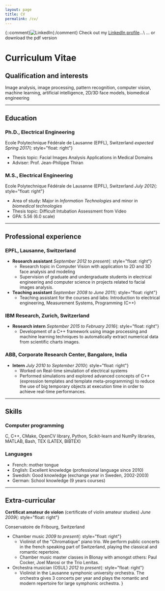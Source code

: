 ```yaml
---
layout: page
title: CV
permalink: /cv/
---
```


{::comment}![LinkedIn]({{site.url}}/resources/images/Logo-2C-21px-R.png){:/comment}
<a href="https://www.linkedin.com/in/gcuendet"><i class="fa fa-linkedin-square fa-3x"></i></a>
Check out my [LinkedIn profile](https://ch.linkedin.com/in/gcuendet)...\\
... or download the pdf version
<a href="{{site.url}}/resources/docs/gcuendet_cv.pdf"><i class="fa fa-file-pdf-o fa-3x"></i></a>


# Curriculum Vitae

## Qualification and interests
Image analysis, image processing, pattern recognition, computer vision, machine learning, artificial intelligence, 2D/3D face models, biomedical engineering

---

## <i class="fa fa-mortar-board"></i> Education

### Ph.D., Electrical Engineering
Ecole Polytechnique Fédérale de Lausanne (EPFL), Switzerland _expected Spring 2017_{: style="float: right"}

- Thesis topic: Facial Images Analysis Applications in Medical Domains
- Adviser: Prof. Jean-Philippe Thiran

### M.S., Electrical Engineering
Ecole Polytechnique Fédérale de Lausanne (EPFL), Switzerland _July 2012_{: style="float: right"}

- Area of study: Major in _Information Technologies_ and minor in _biomedical technologies_
- Thesis topic: Difficult Intubation Assessment from Video
- GPA: 5.56 (6.0 scale)

---

## <i class="fa fa-wrench"></i> Professional experience

### EPFL, Lausanne, Switzerland
- **Research assistant** _September 2012 to present_{: style="float: right"}
	+ Research topic in Computer Vision with application to 2D and 3D face analysis and modeling
	+ Supervision of graduate and undergraduate students in electrical engineering and computer science in projects related to facial images analysis.
- **Teaching assistant** _September 2008 to June 2011_{: style="float: right"}
	+ Teaching assistant for the courses and labs: Introduction to electrical engineering, Measurement Systems, Programming (C++)

### IBM Research, Zurich, Switzerland
- **Research intern** _September 2015 to February 2016_{: style="float: right"}
	+ Development of a C++ framework using image processing and machine learning techniques to automatically extract numerical data from scientific charts images.

### ABB, Corporate Research Center, Bangalore, India
- **Intern** _July 2010 to September 2010_{: style="float: right"}
	+ Worked on Real-time simulation of electrical systems
	+ Performed simulations and explored advanced concepts of C++ (expression templates and template meta-programming) to reduce the use of big temporary objects at execution time in order to achieve real-time performances.

---

## <i class="fa fa-gears"></i> Skills

### <i class="fa fa-laptop"></i> Computer programming 
C, C++, CMake, OpenCV library, Python, Scikit-learn and NumPy libraries,
MATLAB, Bash, TEX (LATEX, BIBTEX)

### <i class="fa fa-commenting-o"></i> Languages
- French: mother tongue
- English: Excellent knowledge (professional language since 2010)
- Swedish: Good knowledge (exchange year in Sweden, 2002-2003)
- German: School knowledge (9 years courses)

---

## <i class="fa fa-music"></i> Extra-curricular

**Certificat amateur de violon** (certificate of violin amateur studies) _June 2009_{: style="float: right"}

Conservatoire de Fribourg, Switzerland

- Chamber music _2009 to present_{: style="float: right"}
	+ Violinist of the "Chromatique" piano trio. We perform public concerts in the french speaking part of Switzerland, playing the classical and romantic repertoire.
	+ Chamber music master classes in Blonay with amongst others: Paul Cocker, Joel Marosi or the Trio Lenitas.
- Orchestra musician (OSUL) _2012 to present_{: style="float: right"}
	+ Violinist in the Lausanne symphonic university orchestra. The orchestra gives 3 concerts per year and plays the romantic and modern repertoire for large symphonic orchestra.
}

